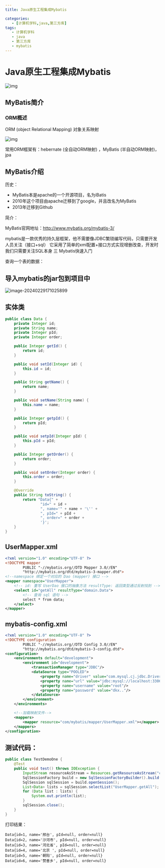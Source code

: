 ```yaml
---
title: Java原生工程集成Mybatis

categories:
   - [计算机学科,java,第三方库]
tags:
   - 计算机学科
   - java
   - 第三方库
   - mybatis
---
```


# Java原生工程集成Mybatis

![img](https://raw.githubusercontent.com/PigPigLetsGo/imeages/master/20210531225211611.png)

## MyBatis简介

### ORM概述

ORM (object Relational Mapping) 对象关系映射

![img](https://raw.githubusercontent.com/PigPigLetsGo/imeages/master/20210531225228971.png)

常用ORM框架有：hebernate (全自动ORM映射) ，MyBatis (半自动ORM映射)，jpa

## MyBatis介绍

历史：

-  MyBatis本是apache的一个开源项目，名为iBatis
-  2010年这个项目由apache迁移到了google，并且改名为MyBatis
-  2013年迁移到Github

简介：

MyBatis官网地址：http://www.mybatis.org/mybatis-3/

mybatis是一款优秀的持久层框架，他不需要像JDBC繁琐编写代码，只需要开发人员关注（接口+sql）
它采用了简单的xml配置+接口方式实现增删改查，开发时我们只需要关注SQL本身
三 Mybatis快速入门

查询一个表的数据：

## 导入mybatis的jar包到项目中

![image-20240229171025899](https://raw.githubusercontent.com/PigPigLetsGo/imeages/master/image-20240229171025899.png)

## 实体类

```java
public class Data {
    private Integer id;
    private String name;
    private Integer pId;
    private Integer order;

    public Integer getId() {
        return id;
    }

    public void setId(Integer id) {
        this.id = id;
    }

    public String getName() {
        return name;
    }

    public void setName(String name) {
        this.name = name;
    }

    public Integer getpId() {
        return pId;
    }

    public void setpId(Integer pId) {
        this.pId = pId;
    }

    public Integer getOrder() {
        return order;
    }

    public void setOrder(Integer order) {
        this.order = order;
    }

    @Override
    public String toString() {
        return "Data{" +
                "id=" + id +
                ", name='" + name + '\'' +
                ", pId=" + pId +
                ", order=" + order +
                '}';
    }
}
```

## UserMapper.xml

```xml
<?xml version="1.0" encoding="UTF-8" ?>
<!DOCTYPE mapper
        PUBLIC "-//mybatis.org//DTD Mapper 3.0//EN"
        "http://mybatis.org/dtd/mybatis-3-mapper.dtd">
<!--namespace 绑定一个对应的 Dao (mapper) 接口 -->
<mapper namespace="UserMapper">
    <!-- id: 重写 UserDao 接口的抽象方法 resultType: 返回类型通过反射找到 -->
    <select id="getAll" resultType="domain.Data">
        <!-- 查询 sql 语句 -->
        select * from data;
    </select>
</mapper>
```

##  mybatis-config.xml

```xml
<?xml version="1.0" encoding="UTF-8" ?>
<!DOCTYPE configuration
        PUBLIC "-//mybatis.org//DTD Config 3.0//EN"
        "http://mybatis.org/dtd/mybatis-3-config.dtd">
<configuration>
    <environments default="development">
        <environment id="development">
            <transactionManager type="JDBC"/>
            <dataSource type="POOLED">
                <property name="driver" value="com.mysql.cj.jdbc.Driver"/>
                <property name="url" value="jdbc:mysql://localhost:3306/tree_data?characterEncoding=utf-8&amp;serverTimezone=UTC"/>
                <property name="username" value="root"/>
                <property name="password" value="dkx.."/>
            </dataSource>
        </environment>
    </environments>

    <!--加载映射文件-->
    <mappers>
        <mapper resource="com/mybatis/mapper/UserMapper.xml"></mapper>
    </mappers>
</configuration>
```

## 测试代码：

```java
public class TestDemoOne {
    @Test
    public void test() throws IOException {
        InputStream resourceAsStream = Resources.getResourceAsStream("com/mybatis-config.xml");
        SqlSessionFactory build = new SqlSessionFactoryBuilder().build(resourceAsStream);
        SqlSession sqlSession = build.openSession();
        List<Data> lists = sqlSession.selectList("UserMapper.getAll");
        for (Data list : lists) {
            System.out.println(list);
        }
        sqlSession.close();
    }
}
```

打印结果：

```
Data{id=1, name='邢台', pId=null, order=null}
Data{id=2, name='沙河市', pId=null, order=null}
Data{id=3, name='河北省', pId=null, order=null}
Data{id=4, name='北京 ', pId=null, order=null}
Data{id=5, name='朝阳', pId=null, order=null}
Data{id=6, name='赞善乡', pId=null, order=null}
```

